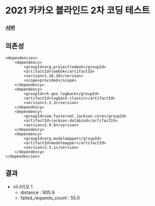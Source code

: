 # 2021 카카오 블라인드 2차 코딩 테스트

### [서버](https://programmers.co.kr/skill_check_assignments/67)

## 의존성
```
<dependencies>
    <dependency>
        <groupId>org.projectlombok</groupId>
        <artifactId>lombok</artifactId>
        <version>1.18.20</version>
        <scope>provided</scope>
    </dependency>
    <dependency>
        <groupId>ch.qos.logback</groupId>
        <artifactId>logback-classic</artifactId>
        <version>1.2.3</version>
    </dependency>
    <dependency>
        <groupId>com.fasterxml.jackson.core</groupId>
        <artifactId>jackson-databind</artifactId>
        <version>2.9.8</version>
    </dependency>
    <dependency>
        <groupId>org.modelmapper</groupId>
        <artifactId>modelmapper</artifactId>
        <version>2.3.1</version>
    </dependency>
</dependencies>
```

## 결과
* 시나리오 1
  * distance : 905.9
  * failed_requests_count : 55.0
